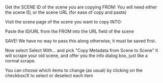 Get the SCENE ID of the scene you are copying FROM:
You will need either the scene ID, or the scene URL (for ease of copy and paste)

Visit the scene page of the scene you want to copy INTO:

Paste the ID/URL from the FROM into the URL field of the scene

SAVE!  We have no way to pass this along otherwise, it must be saved first.

Now select Select With... and pick "Copy Metadata from Scene to Scene"
It will scrape your old scene, and offer you the info dialog box, just like a normal scrape.

You can choose which items to change (as usual) by clicking on the checkbox/X to select or deselect each item

